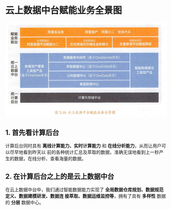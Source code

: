云上数据中台赋能业务全景图
===================================================================================

![云上数据中台赋能业务全景图](img/1.png)

## 1. 首先看计算后台
计算后台同时具有 **离线计算能力、实时计算能力** 和 **在线分析能力**，从而让用户可以尽早地看到昨天以
前的各种统计汇总及萃取的数据，准确无误地看到上一秒产生的数据，在线分析、查看海量的数据。

## 2. 在计算后台之上的是云上数据中台
在云上数据中台中，我们通过智能数据能力实现了 **全局数据仓库规划、数据规范定义、数据建模研发、数据连
接萃取、数据运维监控等**，拥有了具有 **多样性** 数据的 **分层** 数据中心。



